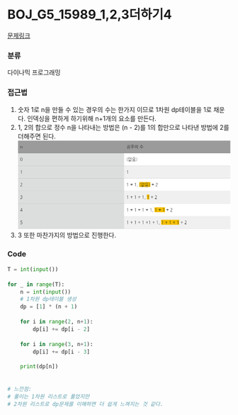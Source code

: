 # BOJ_G5_15989_1,2,3더하기4

[문제링크](https://www.acmicpc.net/problem/15989)

### 분류
다이나믹 프로그래밍


### 접근법
1. 숫자 1로 n을 만들 수 있는 경우의 수는 한가지 이므로 1차원 dp테이블을 1로 채운다. 인덱싱을 편하게 하기위해 n+1개의 요소를 만든다.
2. 1, 2의 합으로 정수 n을 나타내는 방법은 (n - 2)를 1의 합만으로 나타낸 방법에 2를 더해주면 된다.
![alt text](image-1.png)
3. 3 또한 마찬가지의 방법으로 진행한다.

### Code
```python
T = int(input())

for _ in range(T):
    n = int(input())
    # 1차원 dp테이블 생성
    dp = [1] * (n + 1)
    
    for i in range(2, n+1):
        dp[i] += dp[i - 2]
 
    for i in range(3, n+1):
        dp[i] += dp[i - 3]

    print(dp[n])


# 느낀점:
# 풀이는 1차원 리스트로 풀었지만
# 2차원 리스트로 dp문제를 이해하면 더 쉽게 느껴지는 것 같다.
```